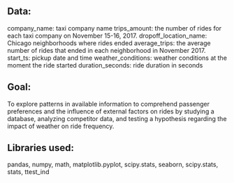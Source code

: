 ## Data:

company_name: taxi company name
trips_amount: the number of rides for each taxi company on November 15-16, 2017. 
dropoff_location_name: Chicago neighborhoods where rides ended
average_trips: the average number of rides that ended in each neighborhood in November 2017. 
start_ts: pickup date and time
weather_conditions: weather conditions at the moment the ride started
duration_seconds: ride duration in seconds

## Goal:

To explore patterns in available information to comprehend passenger preferences and the influence of external factors on rides by studying a database, analyzing competitor data, and testing a hypothesis regarding the impact of weather on ride frequency.

## Libraries used:

pandas, numpy, math, matplotlib.pyplot, scipy.stats, seaborn, scipy.stats, stats, ttest_ind